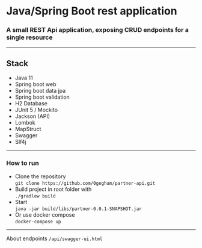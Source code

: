 # Java/Spring Boot rest application

### A small REST Api application, exposing CRUD endpoints for a single resource
***
## Stack
* Java 11
* Spring boot web
* Spring boot data jpa
* Spring boot validation
* H2 Database
* JUnit 5 / Mockito
* Jackson (API)
* Lombok
* MapStruct
* Swagger
* Slf4j

***
### How to run
* Clone the repository  
`git clone https://github.com/0gegham/partner-api.git`
* Build project in root folder with    
`./gradlew build`
* Start     
`java -jar build/libs/partner-0.0.1-SNAPSHOT.jar`
* Or use docker compose        
`docker-compose up`
***
About endpoints `/api/swagger-ui.html`